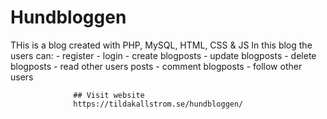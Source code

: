 # Hundbloggen
THis is a blog created with PHP, MySQL, HTML, CSS &amp; JS
  In this blog the users can:
    - register
     - login
       - create blogposts
         - update blogposts
           - delete blogposts
             - read other users posts
               - comment blogposts
                 - follow other users
                  
                  ## Visit website
                  https://tildakallstrom.se/hundbloggen/
